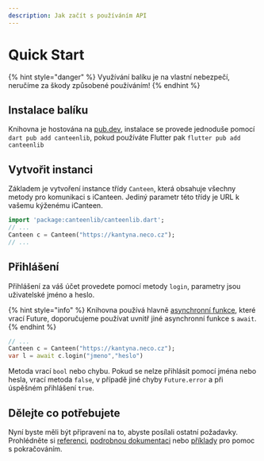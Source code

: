 ```yaml
---
description: Jak začít s používáním API
---
```


# Quick Start

{% hint style="danger" %}
Využívání balíku je na vlastní nebezpečí, neručíme za škody způsobené používáním!
{% endhint %}

## Instalace balíku

Knihovna je hostována na [pub.dev](https://pub.dev/packages/canteenlib), instalace se provede jednoduše pomocí `dart pub add canteenlib`, pokud používáte Flutter pak `flutter pub add canteenlib`

## Vytvořit instanci

Základem je vytvoření instance třídy `Canteen`, která obsahuje všechny metody pro komunikaci s iCanteen. Jediný parametr této třídy je URL k vašemu kýženému iCanteen.

```dart
import 'package:canteenlib/canteenlib.dart';
// ...
Canteen c = Canteen("https://kantyna.neco.cz");
// ...
```

## Přihlášení

Přihlášení za váš účet provedete pomocí metody `login`, parametry jsou uživatelské jméno a heslo.

{% hint style="info" %}
Knihovna používá hlavně [asynchronní funkce](https://dart.dev/codelabs/async-await), které vrací Future, doporučujeme používat uvnitř jiné asynchronní funkce s `await`.
{% endhint %}

```dart
// ...
Canteen c = Canteen("https://kantyna.neco.cz");
var l = await c.login("jmeno","heslo")
```

Metoda vrací `bool` nebo chybu. Pokud se nelze přihlásit pomocí jména nebo hesla, vrací metoda `false`, v případě jiné chyby `Future.error` a při úspěšném přihlášení `true`.

## Dělejte co potřebujete

Nyní byste měli být připravení na to, abyste posílali ostatní požadavky. Prohlédněte si [referenci](reference/prehled-trid.md), [podrobnou dokumentaci](https://pub.dev/documentation/canteenlib/latest/canteenlib/canteenlib-library.html) nebo [příklady](reference/priklady.md) pro pomoc s pokračováním.
